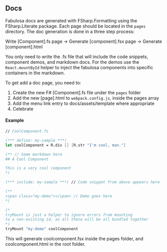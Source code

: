 ## Docs

Fabulosa docs are generated with FSharp.Formatting using the FSharp.Literate package.
Each page should be located in the `pages` directory. The doc generation is done in a three step process: 

Write [Component].fs page -> Generate [component].fsx page -> Generate [component].html

You only need to write the <Component>.fs file that will include the code snippets, component demos, and markdown docs.
For the demos use the `React.mountById` helper to inject the fabulosa components into specific containers in the markdown.

To get add a doc page, you need to:

1. Create the new F# [Component].fs file under the `pages` folder
2. Add the new [page].html to `webpack.config.js`, inside the pages array
3. Add the menu link entry to docs/assets/template where appropriate
3. Celebrate

#### Example

```fsharp
// CoolComponent.fs

(*** define: my-sample ***)
let coolComponent = R.div [] [R.str "I'm cool, man."]

(** // Some markdown here
## A Cool Component

This is a very cool component
*)

(*** include: my-sample ***) // Code snippet from above appears here

(**
<span class="my-demo"></span> // Demo goes here
*)

(*
tryMount is just a helper to ignore errors from mounting
to a non-existing id, as all these will be all bundled together
*)
tryMount "my-demo" coolComponent
```

This will generate coolcomponent.fsx inside the pages folder, and coolcomponent.html in the root folder.
